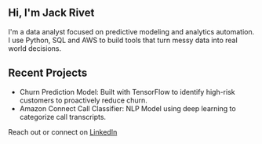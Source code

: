 ## Hi, I'm Jack Rivet

I'm a data analyst focused on predictive modeling and analytics automation. I use Python, SQL and AWS to build tools that turn messy data into real world decisions. 

## Recent Projects
- Churn Prediction Model: Built with TensorFlow to identify high-risk customers to proactively reduce churn.
- Amazon Connect Call Classifier: NLP Model using deep learning to categorize call transcripts.

Reach out or connect on [LinkedIn](https://www.linkedin.com/in/jack-rivet-6a810a197/)
